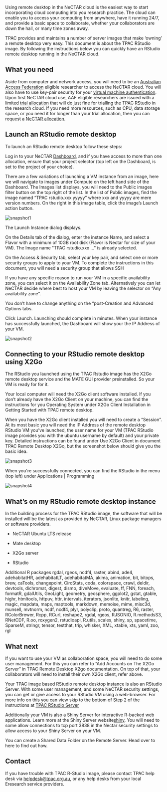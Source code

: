 Using remote desktop in the NeCTAR cloud is the easiest way to start
incorporating cloud computing into you research practice. The cloud can enable
you to access your computing from anywhere, have it running 24/7, and provide a
basic space to collaborate, whether your collaborators are down the hall, or many
time zones away. 

TPAC provides and maintains a number of server images that make ‘owning’ a remote
desktop very easy. This document is about the TPAC RStudio image. By following the
instructions below you can quickly have an RStudio remote desktop running in the
NeCTAR cloud.

## What you need

Aside from computer and network access, you will need to be an [Australian Access Federation][AAF]
eligible researcher to access the NeCTAR cloud. You will also have to use key-pair
security for your [virtual machine authentication][nectar-authentication].
Upon first NeCTAR cloud use, AAF eligible researchers are issued with a limited
[trial allocation][nectar-allocation] that will do just fine for trialling the
TPAC RStudio in the research cloud. If you need more resources, such as CPU, data
storage space, or you need it for longer than your trial allocation, then you can
request a [NeCTAR allocation][nectar-request].

## Launch an RStudio remote desktop

To launch an RStudio remote desktop follow these steps:

Log in to your NeCTAR [Dashboard][dashboard], and if you have access to more than
one allocation, ensure that your project selector (top left on the Dashboard, is
set to the project of your choice).

There are a few variations of launching a VM instance from an image, here we will
navigate to images under Compute on the left hand side of the Dashboard. The Images
list displays, you will need to the Public images filter button on the top right
of the list. In the list of Public images, find the image named “TPAC rstudio.xxx yyyyy”
where xxx and yyyyy are mere version numbers. On the right in this image table,
click the image’s Launch action button. 

![`snapshot1`](images/tpac-rstudio-1.png)

The Launch Instance dialog displays. 

On the Details tab of the dialog, enter the instance Name, and select a Flavor
with a minimum of 10GB root disk (Flavor is Nectar for size of your VM). The Image
name "TPAC rstudio.xxx ..." is already selected.

On the Access & Security tab, select your key pair, and select one or more security
groups to apply to your VM. To complete the instructions in this document, you will
need a security group that allows SSH

If you have any specific reason to run your VM in a specific availability zone, 
you can select it on the Availability Zone tab. Alternatively you can let NeCTAR
decide where best to host your VM by leaving the selector on “Any availability zone”.

You don’t have to change anything on the “post-Creation and Advanced Options tabs.

Click Launch. Launching should complete in minutes. When your instance has
successfully launched, the Dashboard will show your the IP Address of your VM. 

![`snapshot2`](images/tpac-rstudio-2.png)


## Connecting to your RStudio remote desktop using X2Go

 
The RStudio you launched using the TPAC Rstudio image has the X2Go remote desktop
service and the MATE GUI provider preinstalled. So your VM is ready for for it.

Your local computer will need the X2Go client software installed. If you don’t
already have the X2Go Client on your machine, you can find the instructions for
you Operating System under X2Go Client Installation in Getting Started with TPAC
remote desktop.

When you have the X2Go client installed you will need to create a “Session”. At
its most basic you will need the IP Address of the remote desktop RStudio VM
you’ve launched, the user name for your VM (TPAC RStudio image provides you with
the ubuntu username by default) and your private key. Detailed instructions can be
found under Use X2Go Client in document TPAC Remote Desktop X2Go, but the
screenshot below should give you the basic idea.

![`snapshot3`](images/tpac-rstudio-3.png)

When you're successfully connected, you can find the RStudio in the menu (top left)
under Applications | Programming

![`snapshot4`](images/tpac-rstudio-4.png)


## What’s on my RStudio remote desktop instance

In the building process for the TPAC RStudio image, the software that will be
installed will be the latest as provided by NeCTAR, Linux package managers or
software providers. 

- NeCTAR Ubuntu LTS release

- Mate desktop

- X2Go server

- RStudio 

Additional R packages
rgdal, rgeos, ncdf4, raster, abind, ade4, adehabitatHR, adehabitatLT, adehabitatMA,
akima, animation, bit, bitops, brew, caTools, changepoint, CircStats, coda, colorspace,
crawl, deldir, devtools, dichromat, digest, dismo, diveMove, evaluate, ff, FNN, foreach,
formatR, gdalUtils, GeoLight, geometry, geosphere, ggplot2, gstat, gtable, highr,
htmltools, httpuv, httr, intervals, iterators, jsonlite, knitr, labeling, magic,
mapdata, maps, maptools, markdown, memoise, mime, misc3d, munsell, mvtnorm, ncdf,
ncdf4, plyr, polyclip, proto, quantreg, R6, raster, RColorBrewer, Rcpp, RCurl,
reshape2, rgdal, rgeos, RJSONIO, R.methodsS3, RNetCDF, R.oo, roxygen2, rstudioapi,
R.utils, scales, shiny, sp, spacetime, SparseM, stringr, tensor, testthat, trip,
whisker, XML, xtable, xts, yaml, zoo, rgl

## What next

If you want to use your VM as collaboration space, you will need to do some user
management. For this you can refer to “Add Accounts on The X2Go Server” in TPAC
Remote Desktop X2go documentation. On top of that, your collaborators will need
to install their own X2Go client, refer above.

Your TPAC image based RStudio remote desktop instance is also an RStudio Server.
With some user management, and some NeCTAR security settings, you can get or
give access to your RStudio VM using a web-browser. For more info on this you can
view skip to the bottom of Step 2 of the instructions at [TPAC RStudio Server][rstudio]

Additionally your VM is also a Shiny Server for interactive R-backed web applications. 
Learn more at the Shiny Server website[shiny]. You will need to some allow connections to
tcp port 3838 in the Nectar security settings to allow access to your Shiny Server
on your VM.

You can create a Shared Data Folder on the Remote Server. Head over to here to
find out how.

## Contact

If you have trouble with TPAC R-Studio image, please contact TPAC help desk via
helpdesk@tpac.org.au, or any help desks from your local Eresearch service providers.


[AAF]: https://support.nectar.org.au/support/solutions/articles/6000055377-getting-an-account
[nectar-authentication]: https://support.nectar.org.au/support/solutions/articles/6000077794-getting-started
[nectar-allocation]: https://support.nectar.org.au/support/solutions/articles/6000055380-resources-available-to-you
[nectar-request]: https://support.nectar.org.au/support/solutions/articles/6000068044-managing-an-allocation
[dashboard]: https://dashboard.rc.nectar.org.au/
[rstudio]: http://www.tpac.org.au/resources/nectar-compute-cloud/r-studio-server-in-the-cloud/
[shiny]: https://www.rstudio.com/products/shiny/shiny-server/